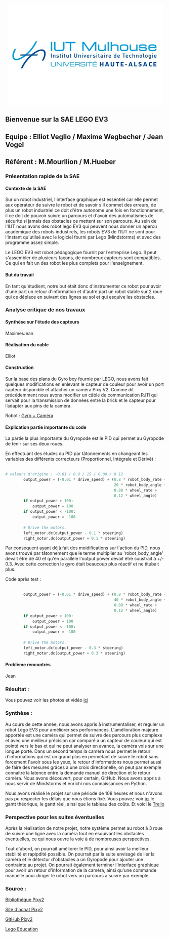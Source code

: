 <p align="center">
  <img src="./logo/iut-mulhouse.jpg">
</p>

## Bienvenue sur la SAE LEGO EV3 

## Equipe : Elliot Veglio / Maxime Wegbecher / Jean Vogel

## Référent : M.Mourllion / M.Hueber

      
### Présentation rapide de la SAE

#### Contexte de la SAE

Sur un robot industriel, l'interface graphique est essentiel car elle permet aux opérateur de suivre le robot et de savoir s'il commet des erreurs, de plus un robot industriel ce doit d'être autonome une fois en fonctionnement, il ce doit de pouvoir suivre un parcours et d'avoir des automatismes de sécurité si jamais des obstacles ce mettent sur son parcours. Au sein de l'IUT nous avons des robot lego EV3 qui peuvent nous donner un apercu académique des robots industirels, les robots EV3 de l'IUT ne sont pour l'instant qu'utilsé avec le logiciel fourni par Lego (Mindstorms) et avec des programme assez simple. 

Le LEGO EV3 est robot pédagogique fournit par l’entreprise Lego. Il peut s'assembler de plusieurs façons, de nombreux capteurs sont compatibles. Ce qui en fait un des robot les plus complets pour l'enseignement. 

#### But du travail

En tant qu'étudient, notre but était donc d'instrumenter ce robot pour avoir d'une part un retour d'information et d'autre part un robot stable sur 2 roue qui ce déplace en suivant des lignes au sol et qui esquive les obstacles. 

### Analyse critique de nos travaux

#### Synthèse sur l'étude des capteurs

Maxime/Jean

#### Réalisation du cable 

Elliot

#### Construction

Sur la base des plans du Gyro boy fournie par LEGO, nous avons fait quelques modifications en enlevant le capteur de couleur pour avoir un port capteur disponible et attacher un caméra Pixy V2. Comme dit précédemment nous avons modifier un câble de communication RJ11 qui servait pour la transmission de données entre la brick et le capteur pour l’adapter aux pins de la caméra.

Robot : [Gyro + Caméra](https://github.com/Yamigiri1/SAE-EV3/tree/main/Images/Robot_Face_avant.jpg)

#### Explication partie importante du code 

La partie la plus importante du Gyropode est le PID qui permet au Gyropode de tenir sur ses deux roues.

En effectuant des études du PID par tâtonnements en changeant les variables des différents correcteurs (Proportionnel, Intégrale et Dérivé) :

```py

# valeurs d'origine : -0.01 / 0.8 / 15 / 0.08 / 0.12
        output_power = (-0.01 * drive_speed) + (0.8 * robot_body_rate +
                                                20 * robot_body_angle +
                                                0.08 * wheel_rate +
                                                0.12 * wheel_angle)
        if output_power > 100:
            output_power = 100
        if output_power < -100:
            output_power = -100

        # Drive the motors.
        left_motor.dc(output_power - 0.1 * steering)
        right_motor.dc(output_power + 0.1 * steering)

```

Par consequent ayant déjà fait des moidifications sur l'action du PID, nous avons trouvé par tâtonnement que le terme multiplier au 'robot_body_angle' devait être de 40 et qu'en parallèle l'output power devait être soustrait à +/- 0.3.
Avec cette correction le gyro était beaucoup plus réactif et ne titubait plus.

Code après test :
```py

        output_power = (-0.01 * drive_speed) + (0.8 * robot_body_rate +
                                                40 * robot_body_angle +
                                                0.08 * wheel_rate +
                                                0.12 * wheel_angle)
        if output_power > 100:
            output_power = 100
        if output_power < -100:
            output_power = -100

        # Drive the motors.
        left_motor.dc(output_power - 0.3 * steering)
        right_motor.dc(output_power + 0.3 * steering)

```

#### Problème rencontrés

Jean

### Résultat :

Vous pouvez voir les photos et vidéo [ici](https://github.com/Yamigiri1/SAE-EV3/tree/main/Images)

### Synthèse : 

Au cours de cette année, nous avons appris à instrumentaliser, et reguler un robot Lego EV3 pour améliorer ses performances. L'amélioration majeure apportée est une caméra qui permet de suivre des parcours plus complexe et avec une meilleur précision car comparé a un capteur de couleur qui est pointé vers le bas et qui ne peut analyser en avance, la caméra vois sur une longue porté. Dans un second temps la caméra nous permet le retour d'informations qui est un grand plus en permetant de suivre le robot sans forcement l'avoir sous les yeux, le retour d'informations nous permet aussi de faire des mesures grâces a une croix directionelle, on peut par exemple connaitre la latence entre la demande manuel de direction et le retour caméra. Nous avons découvert, pour certain, GitHub. Nous avons appris à nous servir de Mindstorms et enrichi nos connaissances en Python. 

Nous avons réalisé le projet sur une période de 108 heures et nous n'avons pas pu respecter les délais que nous étions fixé. Vous pouvez voir [ici](https://github.com/Yamigiri1/SAE-EV3/tree/main/Images) le gantt théorique, le gantt réel, ainsi que le tableau des coûts. Et voici le [Trello](https://trello.com/invite/b/C0O8bNfg/ATTIc7ef8f9a206cdfd3b2054dab92e7c462C8E4378A/sae-4-lego-mindstorm)

### Perspective pour les suites éventuelles

Après la réalisation de notre projet, notre système permet au robot à 3 roue de suivre une ligne avec la caméra tout en esquivant les obstacles éventuelles, ce qui nous ouvre la voie à de nombreuses perspectives.

Tout d'abord, on pourrait améliorer le PID, pour ainsi avoir la meilleur stabilité et rapipdité possible. On pourrait par la suite envisagé de lier la caméra et le détectur d'obstacles a un Gyropode pour ajouter une contrainte au projet. On pourrait également terminer l'interface graphique pour avoir un retour d'information de la caméra, ainsi qu'une commande manuelle pour diriger le robot vers un parcours a suivre par exemple. 
      
### Source :

[Bibliothéque Pixy2](https://docs.pixycam.com/wiki/doku.php?id=wiki:v2:start)

[Site d'achat Pixy2](https://www.generationrobots.com/fr/403011-camera-pixy-2-v2-1.html)

[GitHub Pixy2](https://github.com/charmedlabs/pixycamev3)

[Lego Education](https://education.lego.com/fr-fr/downloads/mindstorms-ev3/software)


